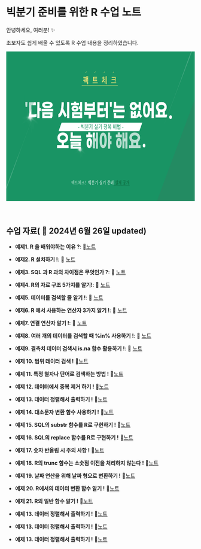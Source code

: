 # 빅분기 준비를 위한 R 수업 노트

안녕하세요, 여러분!  ✨

초보자도 쉽게 배울 수 있도록 R 수업 내용을 정리하였습니다.

<img src="https://github.com/dyoxxxz/boomboom/blob/main/R%20%EC%88%98%EC%97%852.png?raw=true" width="600" height="400">

&nbsp;

## 수업 자료( 🐤 2024년 6월 26일 updated)


- **예제1. R 을 배워야하는 이유 ?**:  📄[노트](https://github.com/dyoxxxz/R/blob/main/%E2%96%A3%20%EC%98%88%EC%A0%9C1.%20R%20%EC%9D%84%20%EB%B0%B0%EC%9B%8C%EC%95%BC%ED%95%98%EB%8A%94%20%EC%9D%B4%EC%9C%A0.txt)
  &nbsp;
  
- **예제2. R 설치하기 !**: 📄 [노트](https://github.com/dyoxxxz/R/blob/main/%E2%96%A3%20%EC%98%88%EC%A0%9C2.%20%20R%20%EC%84%A4%EC%B9%98%ED%95%98%EA%B8%B0.txt)

- **예제3. SQL 과 R 과의 차이점은 무엇인가 ?**: 📄 [노트](https://github.com/dyoxxxz/R/blob/main/%E2%96%A3%20%EC%98%88%EC%A0%9C3.%20%20SQL%20%EA%B3%BC%20%20R%20%EA%B3%BC%EC%9D%98%20%EC%B0%A8%EC%9D%B4%EC%A0%90%EC%9D%80%20%EB%AC%B4%EC%97%87%EC%9D%B8%EA%B0%80.txt)

- **예제4. R의 자료 구조 5가지를 알기!**: 📄 [노트](https://github.com/dyoxxxz/R/blob/main/%E2%96%A3%20%EC%98%88%EC%A0%9C4.%20%20R%EC%9D%98%20%EC%9E%90%EB%A3%8C%20%EA%B5%AC%EC%A1%B0%205%EA%B0%80%EC%A7%80.txt)

- **예제5. 데이터를 검색할 줄 알기 !**: 📄 [노트](https://github.com/dyoxxxz/R/blob/main/%E2%96%A3%20%EC%98%88%EC%A0%9C5.%20%EB%8D%B0%EC%9D%B4%ED%84%B0%20%EA%B2%80%EC%83%89%ED%95%98%EA%B8%B0.txt)

- **예제6. R 에서 사용하는 연산자 3가지 알기 !**: 📄 [노트](https://github.com/dyoxxxz/R/blob/main/%E2%96%A3%20%EC%98%88%EC%A0%9C6.%20R%20%EC%97%B0%EC%82%B0%EC%9E%90%203%EA%B0%80%EC%A7%80.txt)

- **예제7. 연결 연산자 알기 !**: 📄 [노트](https://github.com/dyoxxxz/R/blob/main/%E2%96%A3%20%EC%98%88%EC%A0%9C7.%20%EC%97%B0%EA%B2%B0%20%EC%97%B0%EC%82%B0%EC%9E%90%EB%A5%BC%20%EC%95%8C%EC%95%84%EC%95%BC%ED%95%B4%EC%9A%94%20!.txt)

- **예제8. 여러 개의 데이터를 검색할 때 %in% 사용하기 !**: 📄 [노트](https://github.com/dyoxxxz/R/blob/main/%E2%96%A3%20%EC%98%88%EC%A0%9C8.%20%EC%97%AC%EB%9F%AC%EA%B0%9C%EC%9D%98%20%EB%8D%B0%EC%9D%B4%ED%84%B0%EB%A5%BC%20%EA%B2%80%EC%83%89%ED%95%A0%20%EB%95%8C%EB%8A%94%20%25in%25%20%EB%A5%BC%20%EC%82%AC%EC%9A%A9%ED%95%B4%EC%95%BC%ED%95%B4%EC%9A%94%20!.txt)

- **예제9. 결측치 데이터 검색시 is.na 함수 활용하기 !**: 📄 [노트](https://github.com/dyoxxxz/R/blob/main/%E2%96%A3%20%EC%98%88%EC%A0%9C9.%20%EA%B2%B0%EC%B8%A1%EC%B9%98%20%EB%8D%B0%EC%9D%B4%ED%84%B0%EB%A5%BC%20%EA%B2%80%EC%83%89%ED%95%A0%20%EB%95%8C%EB%8A%94%20is.na%20%ED%95%A8%EC%88%98%EB%A5%BC%20%EC%82%AC%EC%9A%A9%ED%95%B4%EC%95%BC%ED%95%B4%EC%9A%94%20!.txt)

- **예제 10. 범위 데이터 검색 !** 📄[노트](https://www.notion.so/10-d37bb013fb6c489e8249cb2ba27eaffa)

-  **예제 11. 특정 철자나 단어로 검색하는 방법 !** 📄[노트](https://www.notion.so/11-f53042ec15a641d6bdb28a49fd5f9783)

-  **예제 12. 데이터에서 중복 제거 하기 !** 📄[노트](https://www.notion.so/12-bf0a1f41f9214fb69f31685f5725080c)

-  **예제 13. 데이터 정렬해서 출력하기 !** 📄[노트](https://www.notion.so/13-179c13551c97490881dddcbe084a0d78)

-  **예제 14. 대소문자 변환 함수 사용하기 !** 📄[노트](https://www.notion.so/14-c2800fb7d7dd4b15aa3db17f2f6eddbe)
  
-  **예제 15. SQL의 substr 함수를 R로 구현하기 !** 📄[노트](https://www.notion.so/15-SQL-substr-R-511f415a50fd423e9bb24246207f58cb)
  
-  **예제 16. SQL의 replace 함수를 R로 구현하기 !** 📄[노트](https://www.notion.so/16-SQL-replace-R-d8bf45792ba141b399b6264cac6f64e5)

-  **예제 17. 숫자 반올림 시 주의 사항 !** 📄[노트](https://www.notion.so/17-5a52d328c0b64ee3a70280a2f6104704)

-  **예제 18. R의 trunc 함수는 소숫점 이전을 처리하지 않는다 !** 📄[노트](https://www.notion.so/18-R-trunc-3fd03b9b15924feeb0f05cdbf0eafc39)

-  **예제 19. 날짜 연산을 위해 날짜 형으로 변환하기 !** 📄[노트](https://www.notion.so/19-ac0c63d5fb404916ad03a62ef4974f94)

-  **예제 20. R에서의 데이터 변환 함수 알기 !** 📄[노트](https://www.notion.so/20-R-d0a0f272954c41158df66f250ec5a76f)

-  **예제 21. R의 일반 함수 알기 !** 📄[노트](https://www.notion.so/21-R-3d414d20f6a64f90b23e46d15ea312fa)

-  **예제 13. 데이터 정렬해서 출력하기 !** 📄[노트](https://www.notion.so/13-179c13551c97490881dddcbe084a0d78)

-  **예제 13. 데이터 정렬해서 출력하기 !** 📄[노트](https://www.notion.so/13-179c13551c97490881dddcbe084a0d78)

-  **예제 13. 데이터 정렬해서 출력하기 !** 📄[노트](https://www.notion.so/13-179c13551c97490881dddcbe084a0d78)
